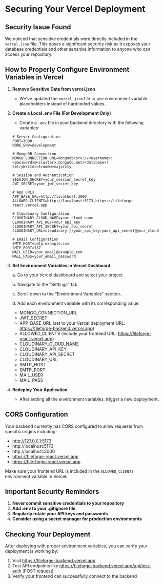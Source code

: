# Securing Your Vercel Deployment

## Security Issue Found

We noticed that sensitive credentials were directly included in the `vercel.json` file. This poses a significant security risk as it exposes your database credentials and other sensitive information to anyone who can access your repository.

## How to Properly Configure Environment Variables in Vercel

1. **Remove Sensitive Data from vercel.json**
   - We've updated the `vercel.json` file to use environment variable placeholders instead of hardcoded values.

2. **Create a Local .env File (For Development Only)**
   - Create a `.env` file in your backend directory with the following variables:
   ```
   # Server Configuration
   PORT=3000
   NODE_ENV=development

   # MongoDB Connection
   MONGO_CONNECTION_URL=mongodb+srv://<username>:<password>@<cluster>.mongodb.net/<database>?retryWrites=true&w=majority

   # Session and Authentication
   SESSION_SECRET=your_session_secret_key
   JWT_SECRET=your_jwt_secret_key

   # App URLs
   APP_BASE_URL=http://localhost:3000
   ALLOWED_CLIENTS=http://localhost:5173,https://fileforge-react.vercel.app

   # Cloudinary Configuration
   CLOUDINARY_CLOUD_NAME=your_cloud_name
   CLOUDINARY_API_KEY=your_api_key
   CLOUDINARY_API_SECRET=your_api_secret
   CLOUDINARY_URL=cloudinary://your_api_key:your_api_secret@your_cloud_name

   # Email Configuration
   SMTP_HOST=smtp.example.com
   SMTP_PORT=587
   MAIL_USER=your_email@example.com
   MAIL_PASS=your_email_password
   ```

3. **Set Environment Variables in Vercel Dashboard**

   a. Go to your Vercel dashboard and select your project.
   
   b. Navigate to the "Settings" tab.
   
   c. Scroll down to the "Environment Variables" section.
   
   d. Add each environment variable with its corresponding value:
      - MONGO_CONNECTION_URL
      - JWT_SECRET
      - APP_BASE_URL (set to your Vercel deployment URL: https://fileforge-backend.vercel.app)
      - ALLOWED_CLIENTS (include your frontend URL: https://fileforge-react.vercel.app)
      - CLOUDINARY_CLOUD_NAME
      - CLOUDINARY_API_KEY
      - CLOUDINARY_API_SECRET
      - CLOUDINARY_URL
      - SMTP_HOST
      - SMTP_PORT
      - MAIL_USER
      - MAIL_PASS

4. **Redeploy Your Application**
   - After setting all the environment variables, trigger a new deployment.

## CORS Configuration

Your backend currently has CORS configured to allow requests from specific origins including:
- http://127.0.0.1:5173
- http://localhost:5173
- http://localhost:3000
- https://fileforge-react.vercel.app
- https://file-forge-react.vercel.app

Make sure your frontend URL is included in the `ALLOWED_CLIENTS` environment variable in Vercel.

## Important Security Reminders

1. **Never commit sensitive credentials to your repository**
2. **Add .env to your .gitignore file**
3. **Regularly rotate your API keys and passwords**
4. **Consider using a secret manager for production environments**

## Checking Your Deployment

After deploying with proper environment variables, you can verify your deployment is working by:

1. Visit https://fileforge-backend.vercel.app
2. Test API endpoints like https://fileforge-backend.vercel.app/api/test-auth (POST request)
3. Verify your frontend can successfully connect to the backend 